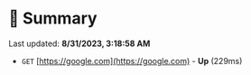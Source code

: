 # 📖 Summary
Last updated: **8/31/2023, 3:18:58 AM**

- `GET` [https://google.com](https://google.com) - **Up** (229ms)
